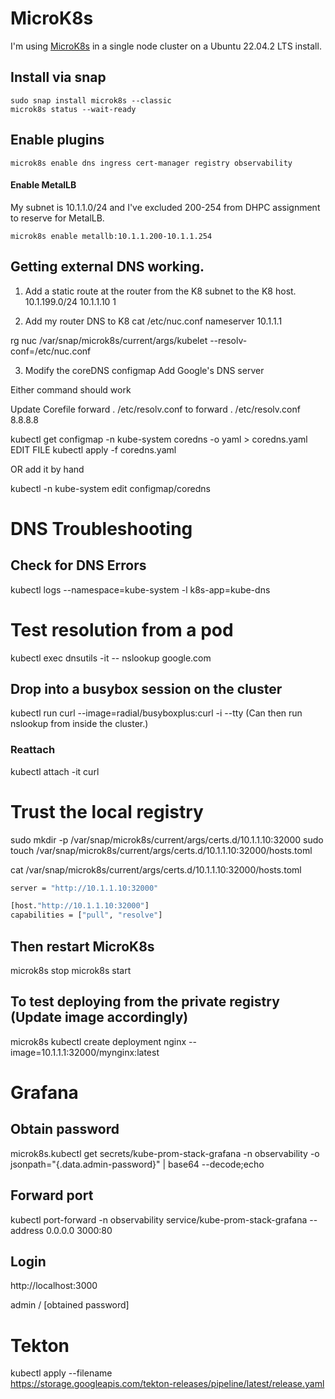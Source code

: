 # MicroK8s
I'm using [MicroK8s](https://microk8s.io/) in a single node cluster on a Ubuntu 22.04.2 LTS install.

## Install via snap
```
sudo snap install microk8s --classic
microk8s status --wait-ready
```

## Enable plugins
```
microk8s enable dns ingress cert-manager registry observability
```

#### Enable MetalLB
My subnet is 10.1.1.0/24 and I've excluded 200-254 from DHPC assignment to reserve for MetalLB.
```
microk8s enable metallb:10.1.1.200-10.1.1.254
```

## Getting external DNS working.
1. Add a static route at the router from the K8 subnet to the K8 host.
10.1.199.0/24 10.1.1.10 1


2. Add my router DNS to K8
cat /etc/nuc.conf
nameserver 10.1.1.1

rg nuc /var/snap/microk8s/current/args/kubelet
--resolv-conf=/etc/nuc.conf

3. Modify the coreDNS configmap
Add Google's DNS server

Either command should work

Update Corefile forward . /etc/resolv.conf to forward . /etc/resolv.conf 8.8.8.8

kubectl get configmap -n kube-system coredns -o yaml > coredns.yaml
EDIT FILE
kubectl apply -f coredns.yaml

OR add it by hand

kubectl -n kube-system edit configmap/coredns


# DNS Troubleshooting

## Check for DNS Errors
kubectl logs --namespace=kube-system -l k8s-app=kube-dns

# Test resolution from a pod
kubectl exec dnsutils -it -- nslookup google.com

## Drop into a busybox session on the cluster
kubectl run curl --image=radial/busyboxplus:curl -i --tty
(Can then run nslookup from inside the cluster.)

### Reattach
kubectl attach -it curl


# Trust the local registry
sudo mkdir -p /var/snap/microk8s/current/args/certs.d/10.1.1.10:32000
sudo touch /var/snap/microk8s/current/args/certs.d/10.1.1.10:32000/hosts.toml

cat /var/snap/microk8s/current/args/certs.d/10.1.1.10:32000/hosts.toml
``` sh
server = "http://10.1.1.10:32000"

[host."http://10.1.1.10:32000"]
capabilities = ["pull", "resolve"]
```

## Then restart MicroK8s
microk8s stop
microk8s start

## To test deploying from the private registry (Update image accordingly)
microk8s kubectl create deployment nginx --image=10.1.1.1:32000/mynginx:latest

#  Grafana 
## Obtain password
microk8s.kubectl get secrets/kube-prom-stack-grafana -n observability -o jsonpath="{.data.admin-password}" | base64 --decode;echo

## Forward port
kubectl port-forward -n observability service/kube-prom-stack-grafana --address 0.0.0.0 3000:80

## Login
http://localhost:3000

admin / [obtained password]




# Tekton
kubectl apply --filename \
https://storage.googleapis.com/tekton-releases/pipeline/latest/release.yaml